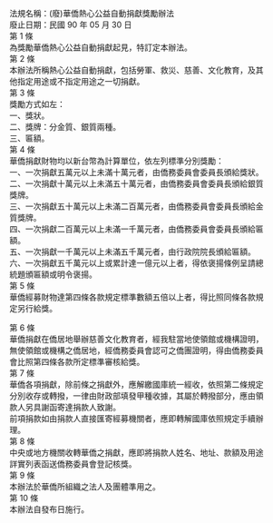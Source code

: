 法規名稱：(廢)華僑熱心公益自動捐獻獎勵辦法  
廢止日期：民國 90 年 05 月 30 日  
第 1 條  
為獎勵華僑熱心公益自動捐獻起見，特訂定本辦法。  
第 2 條  
本辦法所稱熱心公益自動捐獻，包括勞軍、救災、慈善、文化教育，及其  
他指定用途或不指定用途之一切捐獻。  
第 3 條  
獎勵方式如左：  
一、獎狀。  
二、獎牌：分金質、銀質兩種。  
三、匾額。  
第 4 條  
華僑捐獻財物均以新台幣為計算單位，依左列標準分別獎勵：  
一、一次捐獻五萬元以上未滿十萬元者，由僑務委員會委員長頒給獎狀。  
二、一次捐獻十萬元以上未滿五十萬元者，由僑務委員會委員長頒給銀質  
獎牌。  
三、一次捐獻五十萬元以上未滿二百萬元者，由僑務委員會委員長頒給金  
質獎牌。  
四、一次捐獻二百萬元以上未滿一千萬元者，由僑務委員會委員長頒給匾  
額。  
五、一次捐獻一千萬元以上未滿五千萬元者，由行政院院長頒給匾額。  
六、一次捐獻五千萬元以上或累計達一億元以上者，得依褒揚條例呈請總  
統題頒匾額或明令褒揚。  
第 5 條  
華僑經募財物達第四條各款規定標準數額五倍以上者，得比照同條各款規  
定另行給獎。  


第 6 條  
華僑捐獻在僑居地舉辦慈善文化教育者，經我駐當地使領館或機構證明，  
無使領館或機構之僑居地，經僑務委員會認可之僑團證明，得由僑務委員  
會比照第四條各款所定標準審核給獎。  
第 7 條  
華僑各項捐獻，除前條之捐獻外，應解繳國庫統一經收，依照第二條規定  
分別收存或轉撥，一律由財政部填發甲種收據，其屬於轉撥部分，應由領  
款人另具謝函寄達捐款人致謝。  
前項捐款如由捐款人直接匯寄經募機關者，應即轉解國庫依照規定手續辦  
理。  
第 8 條  
中央或地方機關收轉華僑之捐獻，應即將捐款人姓名、地址、款額及用途  
詳實列表函送僑務委員會登記核獎。  
第 9 條  
本辦法於華僑所組織之法人及團體準用之。  
第 10 條  
本辦法自發布日施行。  


